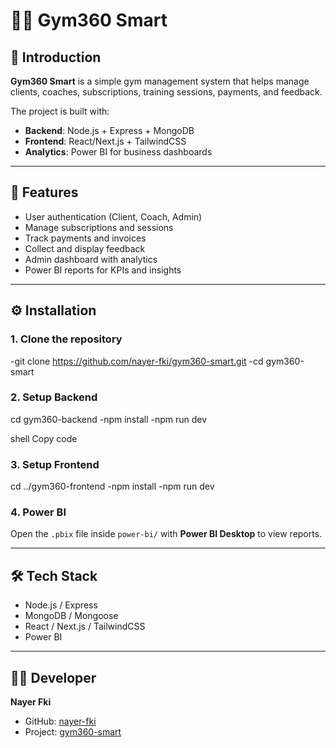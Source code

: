 # 🏋️‍♂️ Gym360 Smart

## 📌 Introduction
**Gym360 Smart** is a simple gym management system that helps manage clients, coaches, subscriptions, training sessions, payments, and feedback.  

The project is built with:  
- **Backend**: Node.js + Express + MongoDB  
- **Frontend**: React/Next.js + TailwindCSS  
- **Analytics**: Power BI for business dashboards  

---

## 🚀 Features
- User authentication (Client, Coach, Admin)  
- Manage subscriptions and sessions  
- Track payments and invoices  
- Collect and display feedback  
- Admin dashboard with analytics  
- Power BI reports for KPIs and insights  

---

## ⚙️ Installation

### 1. Clone the repository
-git clone https://github.com/nayer-fki/gym360-smart.git
-cd gym360-smart



### 2. Setup Backend
cd gym360-backend
-npm install
-npm run dev

shell
Copy code

### 3. Setup Frontend
cd ../gym360-frontend
-npm install
-npm run dev


### 4. Power BI
Open the `.pbix` file inside `power-bi/` with **Power BI Desktop** to view reports.

---

## 🛠️ Tech Stack
- Node.js / Express  
- MongoDB / Mongoose  
- React / Next.js / TailwindCSS  
- Power BI  

---

## 👨‍💻 Developer
**Nayer Fki**  
- GitHub: [nayer-fki](https://github.com/nayer-fki)  
- Project: [gym360-smart](https://github.com/nayer-fki/gym360-smart)  

